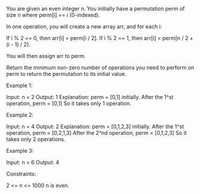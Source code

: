 You are given an even integer n​​​​​​. You initially have a permutation perm
of size n​​ where perm[i] == i​ (0-indexed)​​​​.

In one operation, you will create a new array arr, and for each i:


If i % 2 == 0, then arr[i] = perm[i / 2].
If i % 2 == 1, then arr[i] = perm[n / 2 + (i - 1) / 2].


You will then assign arr​​​​ to perm.

Return the minimum non-zero number of operations you need to perform on perm
to return the permutation to its initial value.


Example 1:


Input: n = 2
Output: 1
Explanation: perm = [0,1] initially.
After the 1^st operation, perm = [0,1]
So it takes only 1 operation.


Example 2:


Input: n = 4
Output: 2
Explanation: perm = [0,1,2,3] initially.
After the 1^st operation, perm = [0,2,1,3]
After the 2^nd operation, perm = [0,1,2,3]
So it takes only 2 operations.


Example 3:


Input: n = 6
Output: 4



Constraints:


2 <= n <= 1000
n​​​​​​ is even.




